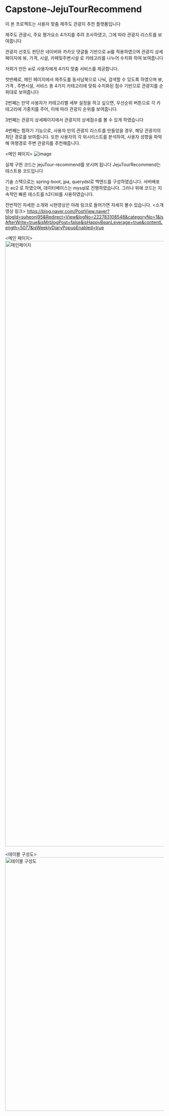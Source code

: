 # Capstone-JejuTourRecommend


이 본 프로젝트는 사용자 맞춤 제주도 관광지 추천 플랫폼입니다

제주도 관광시, 주요 평가요소 4가지를 추려 조사하였고, 그에 따라 관광지 리스트를 보여줍니다

관광지 선호도 판단은 네이버와 카카오 댓글들 기반으로 ai를 적용하였으며 
관광지 상세 페이지에 뷰, 가격, 시설, 카페및주변시설 로 카테고리를 나누어 수치화 하여 보여줍니다

저희가 만든 ai로 사용자에게 4가지 맞춤 서비스를 제공합니다.

첫번째로, 메인 페이지에서 제주도를 동서남북으로 나눠, 검색할 수 있도록 하였으며 뷰, 가격 , 주변시설, 서비스 총 4가지 카테고리에 맞춰 수치화된 점수 기반으로 관광지를 순위대로 보여줍니다

2번째는 만약 사용자가 카테고리별 세부 설정을 하고 싶으면, 우선순위 버튼으로 각 카테고리에 가중치를 주어, 이에 따라 관광지 순위를 보여줍니다.

3번째는 관광지 상세페이지에서 관광지의 상세점수를 볼 수 있게 하였습니다

4번째는 찜하기 기능으로, 사용자 만의 관광지 리스트를 만들었을 경우, 해당 관광지의 최단 경로를 보여줍니다. 
또한 사용자의 각 위시리스트를 분석하여, 사용자 성향을 파악해 여행경로 주변 관광지를 추천해줍니다.

<메인 페이지>
![image](https://user-images.githubusercontent.com/23393574/174819266-91f294ed-8936-47c5-98ec-cfd3adaba886.png)



실제 구현 코드는 jejuTour-recommend를 보시며 됩니다
JejuTourRecommend는 테스트용 코드입니다
 
기술 스택으로는 spring-boot, jpa, querydsl로 백엔드를 구성하였습니다.
서버배포는 ec2 로 하였으며, 데이터베이스는 mysql로 진행하였습니다.
그러나 위에 코드는 지속적인 빠른 테스트를 h2디비를 사용하였습니다.


전반적인 자세한 소개와 시현영상은 아래 링크로 들어가면 자세히 볼수 있습니다.
<소개 영상 링크>
https://blog.naver.com/PostView.naver?blogId=suheonj95&Redirect=View&logNo=222783108548&categoryNo=1&isAfterWrite=true&isMrblogPost=false&isHappyBeanLeverage=true&contentLength=5077&isWeeklyDiaryPopupEnabled=true



<메인 페이지>
<img width="1920" alt="메인페이지" src="https://user-images.githubusercontent.com/23393574/174818259-60db8349-8c55-487e-97ee-817f240b6a56.png">


<테이블 구성도>
<img width="805" alt="테이블 구성도" src="https://user-images.githubusercontent.com/23393574/174819516-2381636f-06c8-40db-90ef-9db7efeb19fd.png">
















